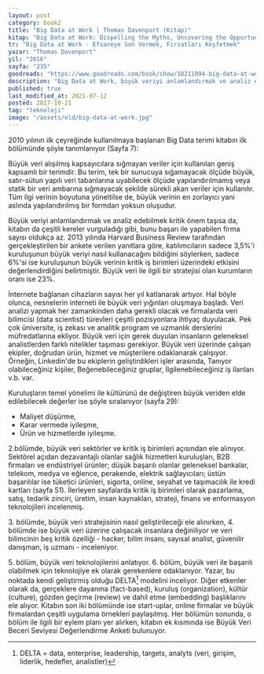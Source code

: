 ```yaml
---
layout: post  
category: book2  
title: "Big Data at Work | Thomas Davenport (Kitap)"  
kitap: "Big Data at Work: Dispelling the Myths, Uncovering the Opportunities"
tr: "Big Data at Work - Efsaneye Son Vermek, Fırsatları Keşfetmek"
yazar: "Thomas Davenport"  
yil: "2016"  
sayfa: "235"  
goodreads: "https://www.goodreads.com/book/show/18211094-big-data-at-work"
description: "Big Data at Work, büyük veriyi anlamlandırmak ve analiz edebilmek için çeşitli ipuçları veriyor."
published: true
last_modified_at: 2021-07-12
posted: 2017-10-21
tag: "teknoloji"
image: "/assets/old/big-data-at-work.jpg"
---
```


2010 yılının ilk çeyreğinde kullanılmaya başlanan Big Data terimi kitabın ilk bölümünde şöyle tanımlanıyor (Sayfa 7):  
  
Büyük veri alışılmış kapsayıcılara sığmayan veriler için kullanılan geniş kapsamlı bir terimdir. Bu terim, tek bir sunucuya sığamayacak ölçüde büyük, satır-sütun yapılı veri tabanlarına uyabilecek ölçüde yapılandırılmamış veya statik bir veri ambarına sığmayacak şekilde sürekli akan veriler için kullanılır. Tüm ilgi verinin boyutuna yöneltilse de, büyük verinin en zorlayıcı yani aslında yapılandırılmış bir formdan yoksun oluşudur.  
  
Büyük veriyi anlamlandırmak ve analiz edebilmek kritik önem taşısa da, kitabın da çeşitli kereler vurguladığı gibi, bunu başarı ile yapabilen firma sayısı oldukça az. 2013 yılında Harvard Business Review tarafından gerçekleştirilen bir ankete verilen yanıtlara göre, katılımcıların sadece 3,5%'i kuruluşunun büyük veriyi nasıl kullanacağını bildiğini söylerken, sadece 6%'si ise kuruluşunun büyük verinin kritik iş birimleri üzerindeki etkisini değerlendirdiğini belirtmiştir. Büyük veri ile ilgili bir stratejisi olan kurumların oranı ise 23%.  
  
İnternete bağlanan cihazların sayısı her yıl katlanarak artıyor. Hal böyle olunca, nesnelerin interneti ile büyük veri yığınları oluşmaya başladı. Veri analizi yapmak her zamankinden daha gerekli olacak ve firmalarda veri bilimcisi (data scientist) türevleri çeşitli pozisyonlara ihtiyaç duyulacak. Pek çok üniversite, iş zekası ve analitik program ve uzmanlık derslerini müfredatlarına ekliyor. Büyük veri için gerek duyulan insanların geleneksel analistlerden farklı nitelikler taşıması gerekiyor. Büyük veri üzerinde çalışan ekipler, doğrudan ürün, hizmet ve müşterilere odaklanarak çalışıyor. Örneğin, Linkedin'de bu ekiplerin geliştirdikleri işler arasında, Tanıyor olabileceğiniz kişiler, Beğenebileceğiniz gruplar, İlgilenebileceğiniz iş ilanları v.b. var.  
  
Kuruluşların temel yönelimi ile kültürünü de değiştiren büyük veriden elde edilebilecek değerler ise şöyle sıralanıyor (sayfa 29):  
  
- Maliyet düşürme,  
- Karar vermede iyileşme,  
- Ürün ve hizmetlerde iyileşme.  
  
2.bölümde, büyük veri sektörler ve kritik iş birimleri açısından ele alınıyor. Sektörel açıdan dezavantajlı olanlar sağlık hizmetleri kuruluşları, B2B firmaları ve endüstriyel ürünler; düşük başarılı olanlar geleneksel bankalar, telekom, medya ve eğlence, perakende, elektrik sağlayıcıları; üstün başarılılar ise tüketici ürünleri, sigorta, online, seyahat ve taşımacılık ile kredi kartları (sayfa 51). İlerleyen sayfalarda kritik iş birimleri olarak pazarlama, satış, tedarik zinciri, üretim, insan kaynakları, strateji, finans ve enformasyon teknolojileri incelenmiş.  
  
3\. bölümde, büyük veri stratejisinin nasıl geliştirileceği ele alınırken, 4. bölümde ise büyük veri üzerine çalışacak insanlara değiniliyor ve veri bilimcinin beş kritik özelliği - hacker, bilim insanı, sayısal analist, güvenilir danışman, iş uzmanı - inceleniyor.  
  
5\. bölüm, büyük veri teknolojilerini anlatıyor. 6. bölüm, büyük veri ile başarılı olabilmek için teknolojiye ek olarak gerekenlere odaklanıyor. Yazar, bu noktada kendi geliştirmiş olduğu DELTA[^1] modelini inceliyor. Diğer etkenler olarak da, gerçeklere dayanma (fact-based), kuruluş (organization), kültür (culture), gözden geçirme (review) ve dahil etme (embedding) başlıklarını ele alıyor. Kitabın son iki bölümünde ise start-uplar, online firmalar ve büyük firmalardan çeşitli uygulama örnekleri paylaşılmış. Her bölümün sonunda, o bölüm ile ilgili bir eylem planı yer alırken, kitabın ek kısmında ise Büyük Veri Beceri Seviyesi Değerlendirme Anketi bulunuyor.  

[^1]: DELTA = data, enterprise, leadership, targets, analyts (veri, girişim, liderlik, hedefler, analistler)  
